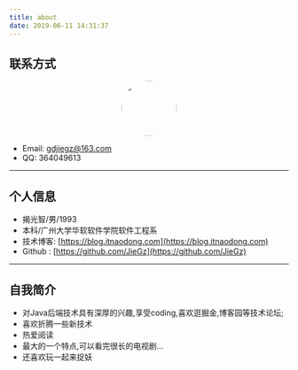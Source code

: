 ```yaml
---
title: about
date: 2019-06-11 14:31:37
---
```

## 联系方式

<div align="center">
    <img src="/avatar.png" width="100" height="100" style="border-radius:50%;"/>
</div>

- Email: gdjiegz@163.com
- QQ: 364049613

---

## 个人信息

- 揭光智/男/1993
- 本科/广州大学华软软件学院软件工程系
- 技术博客: [https://blog.itnaodong.com](https://blog.itnaodong.com)
- Github : [https://github.com/JieGz](https://github.com/JieGz)  

---

## 自我简介

- 对Java后端技术具有深厚的兴趣,享受coding,喜欢逛掘金,博客园等技术论坛;
- 喜欢折腾一些新技术
- 热爱阅读
- 最大的一个特点,可以看完很长的电视剧...
- 还喜欢玩一起来捉妖